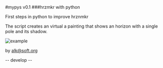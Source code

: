 #mypys v0.1
###hrzmkr with python

First steps in python to improve hrznmkr


The script creates an virtual a painting that shows an horizon with a single pole and its shadow.

![example](http://alkasoft.org/mypys/temp/faec19d3.png "hrznmkr")


by alk@soft.org

-- develop --
